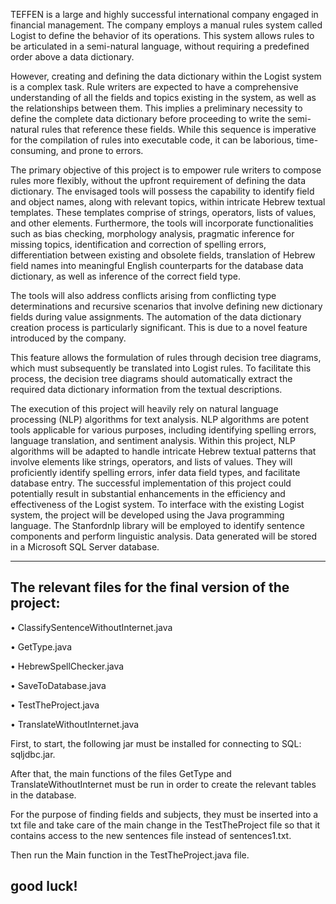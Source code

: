 TEFFEN is a large and highly successful international company engaged in financial management.
The company employs a manual rules system called Logist to define the behavior of its operations.
This system allows rules to be articulated in a semi-natural language, without requiring a predefined order above a data dictionary.

However, creating and defining the data dictionary within the Logist system is a complex task.
Rule writers are expected to have a comprehensive understanding of all the fields and topics existing in the system, as well as the relationships between them.
This implies a preliminary necessity to define the complete data dictionary before proceeding to write the semi-natural rules that reference these fields.
While this sequence is imperative for the compilation of rules into executable code, it can be laborious, time-consuming, and prone to errors.

The primary objective of this project is to empower rule writers to compose rules more flexibly, without the upfront requirement of defining the data dictionary.
The envisaged tools will possess the capability to identify field and object names, along with relevant topics, within intricate Hebrew textual templates.
These templates comprise of strings, operators, lists of values, and other elements. Furthermore, the tools will incorporate functionalities
such as bias checking, morphology analysis, pragmatic inference for missing topics, identification and correction of spelling errors,
differentiation between existing and obsolete fields, translation of Hebrew field names into meaningful English counterparts for the database data dictionary, as well as inference of the correct field type.

The tools will also address conflicts arising from conflicting type determinations and recursive scenarios that involve defining new dictionary fields during value assignments.
The automation of the data dictionary creation process is particularly significant.
This is due to a novel feature introduced by the company.

This feature allows the formulation of rules through decision tree diagrams, which must subsequently be translated into Logist rules.
To facilitate this process, the decision tree diagrams should automatically extract the required data dictionary information from the textual descriptions.

The execution of this project will heavily rely on natural language processing (NLP) algorithms for text analysis.
NLP algorithms are potent tools applicable for various purposes, including identifying spelling errors, language translation, and sentiment analysis.
Within this project, NLP algorithms will be adapted to handle intricate Hebrew textual patterns that involve elements like strings, operators, and lists of values. They will proficiently identify spelling errors, infer data field types, and facilitate database entry.
The successful implementation of this project could potentially result in substantial enhancements in the efficiency and effectiveness of the Logist system.
To interface with the existing Logist system, the project will be developed using the Java programming language. The Stanfordnlp library will be employed to identify sentence components and perform linguistic analysis. Data generated will be stored in a Microsoft SQL Server database.

---------------


## The relevant files for the final version of the project:

• ClassifySentenceWithoutInternet.java

• GetType.java

• HebrewSpellChecker.java

• SaveToDatabase.java

• TestTheProject.java

• TranslateWithoutInternet.java


First, to start, the following jar must be installed for connecting to SQL: sqljdbc.jar.

After that, the main functions of the files GetType and TranslateWithoutInternet must be run in order to create the relevant tables in the database.

For the purpose of finding fields and subjects, they must be inserted into a txt file and take care of the main change in the TestTheProject file so that it contains access to the new sentences file instead of sentences1.txt.

Then run the Main function in the TestTheProject.java file.

## good luck!
